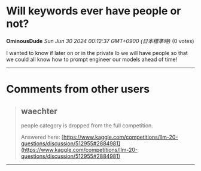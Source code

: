 # Will keywords ever have people or not?

**OminousDude** *Sun Jun 30 2024 00:12:37 GMT+0900 (日本標準時)* (0 votes)

I wanted to know if later on or in the private lb we will have people so that we could all know how to prompt engineer our models ahead of time!



---

 # Comments from other users

> ## waechter
> 
> 
> people category is dropped from the full competition.
> 
> Answered here: [https://www.kaggle.com/competitions/llm-20-questions/discussion/512955#2884981](https://www.kaggle.com/competitions/llm-20-questions/discussion/512955#2884981)
> 
> 
> 


---

